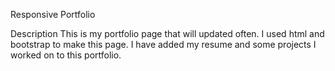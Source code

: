 Responsive Portfolio

Description
This is my portfolio page that will updated often. I used html and bootstrap to make this page. I have added my resume and some projects I worked on to this portfolio.

